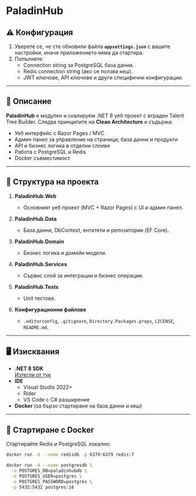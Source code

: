 # PaladinHub

## ⚠️ Конфигурация

1. Уверете се, че сте обновили файла **`appsettings.json`** с вашите настройки, иначе приложението няма да стартира.  
2. Попълнете:
   - Connection string за PostgreSQL база данни.
   - Redis connection string (ако се ползва кеш).
   - JWT ключове, API ключове и други специфични конфигурации.

---

## 📝 Описание

**PaladinHub** е модулен и скалируем .NET 8 уеб проект с вграден Talent Tree Builder. Следва принципите на **Clean Architecture** и съдържа:

- Уеб интерфейс с Razor Pages / MVC
- Админ панел за управление на страници, база данни и продукти
- API и бизнес логика в отделни слоеве
- Работа с PostgreSQL и Redis
- Docker съвместимост

---

## 📂 Структура на проекта

1. **PaladinHub.Web**  
   - Основният уеб проект (MVC + Razor Pages) с UI и админ панел.

2. **PaladinHub.Data**  
   - База данни, DbContext, ентитети и репозитории (EF Core).

3. **PaladinHub.Domain**  
   - Бизнес логика и домейн модели.

4. **PaladinHub.Services**  
   - Сървис слой за интеграции и бизнес операции.

5. **PaladinHub.Tests**  
   - Unit тестове.

6. **Конфигурационни файлове**  
   - `.editorconfig`, `.gitignore`, `Directory.Packages.props`, `LICENSE`, `README.md`.

---

## 🖥️ Изисквания

- **.NET 8 SDK**  
  [Изтегли от тук](https://dotnet.microsoft.com/en-us/download/dotnet/8.0)
- **IDE**  
  - Visual Studio 2022+
  - Rider
  - VS Code с C# разширение
- **Docker** (за бързо стартиране на база данни и кеш)

---

## 🚀 Стартиране с Docker

Стартирайте Redis и PostgreSQL локално:

```bash
docker run -d --name redisdb -p 6379:6379 redis:7

docker run -d --name postgresdb \
  -e POSTGRES_DB=paladinhubdb \
  -e POSTGRES_USER=postgres \
  -e POSTGRES_PASSWORD=postgres \
  -p 5432:5432 postgres:16
